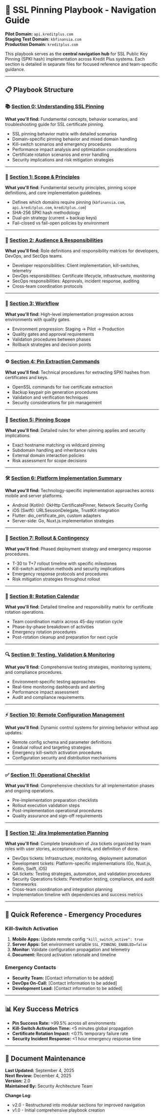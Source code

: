 # 🔐 SSL Pinning Playbook - Navigation Guide

**Pilot Domain:** `api.kreditplus.com`  
**Staging Test Domain:** `kbfinansia.com`  
**Production Domain:** `kreditplus.com`  

This playbook serves as the **central navigation hub** for SSL Public Key Pinning (SPKI hash) implementation across Kredit Plus systems. Each section is detailed in separate files for focused reference and team-specific guidance.

---

## 📋 Playbook Structure

### 📚 [Section 0: Understanding SSL Pinning](./section%200%20-%20understanding%20ssl%20pinning.md)
**What you'll find:** Fundamental concepts, behavior scenarios, and troubleshooting guide for SSL certificate pinning.
- SSL pinning behavior matrix with detailed scenarios
- Domain-specific pinning behavior and mixed domain handling
- Kill-switch scenarios and emergency procedures
- Performance impact analysis and optimization considerations
- Certificate rotation scenarios and error handling
- Security implications and risk mitigation strategies

---

### 🎯 [Section 1: Scope & Principles](./section%201%20-%20scope%20and%20principles.md)
**What you'll find:** Fundamental security principles, pinning scope definitions, and core implementation guidelines.
- Defines which domains require pinning (`kbfinansia.com`, `api.kreditplus.com`, `kreditplus.com`)
- SHA-256 SPKI hash methodology
- Dual-pin strategy (current + backup keys)
- Fail-closed vs fail-open policies by environment

---

### 👥 [Section 2: Audience & Responsibilities](./section%202%20-%20audience%20and%20responsibilities.md)
**What you'll find:** Role definitions and responsibility matrices for developers, DevOps, and SecOps teams.
- Developer responsibilities: Client implementation, kill-switches, telemetry
- DevOps responsibilities: Certificate lifecycle, infrastructure, monitoring
- SecOps responsibilities: Approvals, incident response, auditing
- Cross-team coordination protocols

---

### 🔄 [Section 3: Workflow](./section%203%20-%20workflow.md)
**What you'll find:** High-level implementation progression across environments with quality gates.
- Environment progression: Staging → Pilot → Production
- Quality gates and approval requirements
- Validation procedures between phases
- Rollback strategies and decision points

---

### ⚙️ [Section 4: Pin Extraction Commands](./section%204%20-%20pin%20extraction%20commands.md)
**What you'll find:** Technical procedures for extracting SPKI hashes from certificates and keys.
- OpenSSL commands for live certificate extraction
- Backup keypair pin generation procedures
- Validation and verification techniques
- Security considerations for pin management

---

### 🎯 [Section 5: Pinning Scope](./section%205%20-%20pinning%20scope.md)
**What you'll find:** Detailed rules for when pinning applies and security implications.
- Exact hostname matching vs wildcard pinning
- Subdomain handling and inheritance rules
- External domain interaction policies
- Risk assessment for scope decisions

---

### 🛠️ [Section 6: Platform Implementation Summary](./section%206%20-%20platform%20implementation%20summary.md)
**What you'll find:** Technology-specific implementation approaches across mobile and server platforms.
- Android (Kotlin): OkHttp CertificatePinner, Network Security Config
- iOS (Swift): URLSessionDelegate, TrustKit integration
- Flutter: dio_certificate_pin, custom adapters
- Server-side: Go, Nuxt.js implementation strategies

---

### 🚀 [Section 7: Rollout & Contingency](./section%207%20-%20rollout%20and%20contingency.md)
**What you'll find:** Phased deployment strategy and emergency response procedures.
- T-30 to T+7 rollout timeline with specific milestones
- Kill-switch activation methods and security implications
- Emergency response protocols and procedures
- Risk mitigation strategies throughout rollout

---

### 📅 [Section 8: Rotation Calendar](./section%208%20-%20rotation%20calendar.md)
**What you'll find:** Detailed timeline and responsibility matrix for certificate rotation operations.
- Team coordination matrix across 45-day rotation cycle
- Phase-by-phase breakdown of activities
- Emergency rotation procedures
- Post-rotation cleanup and preparation for next cycle

---

### 🔍 [Section 9: Testing, Validation & Monitoring](./section%209%20-%20testing%20validation%20and%20monitoring.md)
**What you'll find:** Comprehensive testing strategies, monitoring systems, and compliance procedures.
- Environment-specific testing approaches
- Real-time monitoring dashboards and alerting
- Performance impact assessment
- Audit and compliance requirements

---

### ⚡ [Section 10: Remote Configuration Management](./section%2010%20-%20remote%20configuration%20management.md)
**What you'll find:** Dynamic control systems for pinning behavior without app updates.
- Remote config schema and parameter definitions
- Gradual rollout and targeting strategies
- Emergency kill-switch activation procedures
- Configuration security and distribution mechanisms

---

### ✅ [Section 11: Operational Checklist](./section%2011%20-%20operational%20checklist.md)
**What you'll find:** Comprehensive checklists for all implementation phases and ongoing operations.
- Pre-implementation preparation checklists
- Rollout execution validation steps
- Post-implementation operational procedures
- Quality assurance and sign-off requirements

---

### 🎫 [Section 12: Jira Implementation Planning](./section%2012%20-%20jira%20implementation%20planning.md)
**What you'll find:** Complete breakdown of Jira tickets organized by team roles with user stories, acceptance criteria, and definition of done.
- DevOps tickets: Infrastructure, monitoring, deployment automation
- Development tickets: Platform-specific implementations (Go, Nuxt.js, Kotlin, Swift, iOS)
- QA tickets: Testing strategies, automation, and validation procedures
- Security Operations tickets: Penetration testing, compliance, and audit frameworks
- Cross-team coordination and integration planning
- Implementation timeline with dependencies and success metrics

---

## 🚨 Quick Reference - Emergency Procedures

### Kill-Switch Activation
1. **Mobile Apps:** Update remote config `"kill_switch_active": true`
2. **Server Apps:** Set environment variable `SSL_PINNING_ENABLED=false`
3. **Monitor:** Validate configuration propagation and telemetry
4. **Document:** Record activation rationale and timeline

### Emergency Contacts
- **Security Team:** [Contact information to be added]
- **DevOps On-Call:** [Contact information to be added]
- **Development Lead:** [Contact information to be added]

---

## 📊 Key Success Metrics

- **Pin Success Rate:** >99.5% across all environments
- **Kill-Switch Activation Time:** <5 minutes global propagation
- **Certificate Rotation Impact:** <0.1% temporary failure rate
- **Security Incident Response:** <1 hour emergency response time

---

## 🔄 Document Maintenance

**Last Updated:** September 4, 2025  
**Next Review:** December 4, 2025  
**Version:** 2.0  
**Maintained By:** Security Architecture Team

**Change Log:**
- v2.0 - Restructured into modular sections for improved navigation
- v1.0 - Initial comprehensive playbook creation
